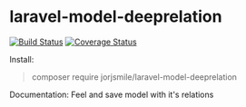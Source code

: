 # laravel-model-deeprelation

[![Build Status](https://travis-ci.org/jorjsmile/laravel-model-deeprelation.svg?branch=master)](https://travis-ci.org/jorjsmile/laravel-model-deeprelation)
[![Coverage Status](https://coveralls.io/repos/github/jorjsmile/laravel-model-deeprelation/badge.svg?branch=master)](https://coveralls.io/github/jorjsmile/laravel-model-deeprelation?branch=master)

Install: 
> composer require jorjsmile/laravel-model-deeprelation

Documentation:
Feel and save model with it's relations
